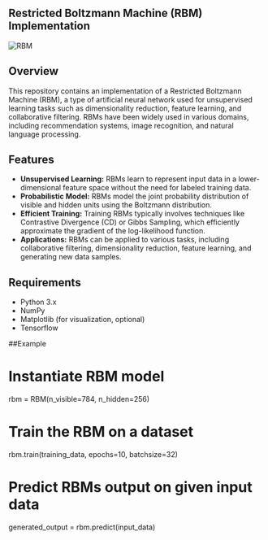 ## Restricted Boltzmann Machine (RBM) Implementation

![RBM](rbm_image.png)

## Overview

This repository contains an implementation of a Restricted Boltzmann Machine (RBM), a type of artificial neural network used for unsupervised learning tasks such as dimensionality reduction, feature learning, and collaborative filtering. RBMs have been widely used in various domains, including recommendation systems, image recognition, and natural language processing.

## Features

- **Unsupervised Learning:** RBMs learn to represent input data in a lower-dimensional feature space without the need for labeled training data.
- **Probabilistic Model:** RBMs model the joint probability distribution of visible and hidden units using the Boltzmann distribution.
- **Efficient Training:** Training RBMs typically involves techniques like Contrastive Divergence (CD) or Gibbs Sampling, which efficiently approximate the gradient of the log-likelihood function.
- **Applications:** RBMs can be applied to various tasks, including collaborative filtering, dimensionality reduction, feature learning, and generating new data samples.

## Requirements

- Python 3.x
- NumPy
- Matplotlib (for visualization, optional)
- Tensorflow


##Example 
# Instantiate RBM model
rbm = RBM(n_visible=784, n_hidden=256)

# Train the RBM on a dataset
rbm.train(training_data, epochs=10, batchsize=32)

# Predict RBMs output on given input data
generated_output = rbm.predict(input_data)

